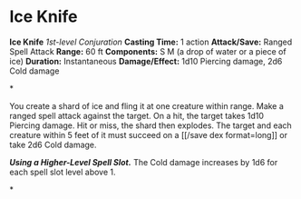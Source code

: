 # Ice Knife

**Ice Knife**
_1st-level Conjuration_
**Casting Time:** 1 action
**Attack/Save:** Ranged Spell Attack
**Range:** 60 ft
**Components:** S M (a drop of water or a piece of ice)
**Duration:** Instantaneous
**Damage/Effect:** 1d10 Piercing damage, 2d6 Cold damage

*<p>You create a shard of ice and fling it at one creature within range. Make a ranged spell attack against the target. On a hit, the target takes 1d10 Piercing damage. Hit or miss, the shard then explodes. The target and each creature within 5 feet of it must succeed on a [[/save dex format=long]] or take 2d6 Cold damage.

***Using a Higher-Level Spell Slot.*** The Cold damage increases by 1d6 for each spell slot level above 1.</p>*